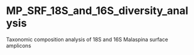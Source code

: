 # MP_SRF_18S_and_16S_diversity_analysis
Taxonomic composition analysis of 18S and 16S Malaspina surface amplicons
